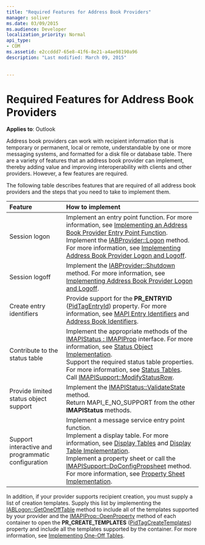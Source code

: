 ```yaml
---
title: "Required Features for Address Book Providers"
manager: soliver
ms.date: 03/09/2015
ms.audience: Developer
localization_priority: Normal
api_type:
- COM
ms.assetid: e2ccddd7-65e8-41f6-8e21-a4ae98190a96
description: "Last modified: March 09, 2015"
 
 
---
```


# Required Features for Address Book Providers

  
  
**Applies to**: Outlook 
  
Address book providers can work with recipient information that is temporary or permanent, local or remote, understandable by one or more messaging systems, and formatted for a disk file or database table. There are a variety of features that an address book provider can implement, thereby adding value and improving interoperability with clients and other providers. However, a few features are required.
  
The following table describes features that are required of all address book providers and the steps that you need to take to implement them.
  
|**Feature**|**How to implement**|
|:-----|:-----|
|Session logon  <br/> | Implement an entry point function. For more information, see [Implementing an Address Book Provider Entry Point Function](implementing-an-address-book-provider-entry-point-function.md).  <br/>  Implement the [IABProvider::Logon](iabprovider-logon.md) method. For more information, see [Implementing Address Book Provider Logon and Logoff](implementing-address-book-provider-logon-and-logoff.md).  <br/> |
|Session logoff  <br/> |Implement the [IABProvider::Shutdown](iabprovider-shutdown.md) method. For more information, see [Implementing Address Book Provider Logon and Logoff](implementing-address-book-provider-logon-and-logoff.md).  <br/> |
|Create entry identifiers  <br/> |Provide support for the **PR_ENTRYID** ([PidTagEntryId](pidtagentryid-canonical-property.md)) property. For more information, see [MAPI Entry Identifiers](mapi-entry-identifiers.md) and [Address Book Identifiers](address-book-identifiers.md).  <br/> |
|Contribute to the status table  <br/> | Implement the appropriate methods of the [IMAPIStatus : IMAPIProp](imapistatusimapiprop.md) interface. For more information, see [Status Object Implementation](status-object-implementation.md).  <br/>  Support the required status table properties. For more information, see [Status Tables](status-tables.md).  <br/>  Call [IMAPISupport::ModifyStatusRow](imapisupport-modifystatusrow.md).  <br/> |
|Provide limited status object support  <br/> | Implement the [IMAPIStatus::ValidateState](imapistatus-validatestate.md) method.  <br/>  Return MAPI_E_NO_SUPPORT from the other **IMAPIStatus** methods.  <br/> |
|Support interactive and programmatic configuration  <br/> | Implement a message service entry point function.  <br/>  Implement a display table. For more information, see [Display Tables](display-tables.md) and [Display Table Implementation](display-table-implementation.md).  <br/>  Implement a property sheet or call the [IMAPISupport::DoConfigPropsheet](imapisupport-doconfigpropsheet.md) method. For more information, see [Property Sheet Implementation](property-sheet-implementation.md).  <br/> |
   
In addition, if your provider supports recipient creation, you must supply a list of creation templates. Supply this list by implementing the [IABLogon::GetOneOffTable](iablogon-getoneofftable.md) method to include all of the templates supported by your provider and the [IMAPIProp::OpenProperty](imapiprop-openproperty.md) method of each container to open the **PR_CREATE_TEMPLATES** ([PidTagCreateTemplates](pidtagcreatetemplates-canonical-property.md)) property and include all the templates supported by the container. For more information, see [Implementing One-Off Tables](implementing-one-off-tables.md).
  


